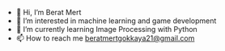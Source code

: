 - 👋 Hi, I’m Berat Mert
- 👀 I’m interested in machine learning and game development
- 🌱 I’m currently learning Image Processing with Python
- 📫 How to reach me beratmertgokkaya21@gmail.com

<!---
BeratMert29/BeratMert29 is a ✨ special ✨ repository because its `README.md` (this file) appears on your GitHub profile.
You can click the Preview link to take a look at your changes.
--->
